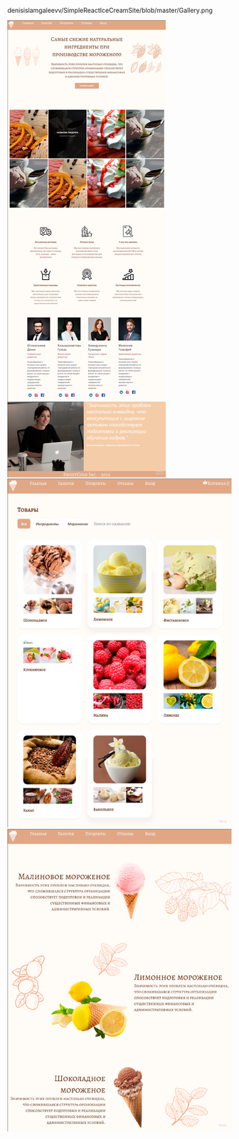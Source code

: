 
denisislamgaleevv/SimpleReactIceCreamSite/blob/master/Gallery.png

![Main Image](https://github.com/denisislamgaleevv/SimpleReactIceCreamSite/blob/master/Main.png)
![Gallery Image](https://github.com/denisislamgaleevv/SimpleReactIceCreamSite/blob/master/Gallery.png)
![Products Image](https://github.com/denisislamgaleevv/SimpleReactIceCreamSite/blob/master/Products.png)

